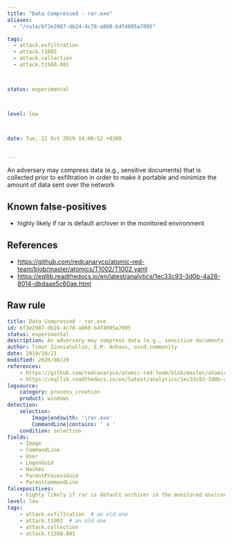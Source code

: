 ```yaml
---
title: "Data Compressed - rar.exe"
aliases:
  - "/rule/6f3e2987-db24-4c78-a860-b4f4095a7095"

tags:
  - attack.exfiltration
  - attack.t1002
  - attack.collection
  - attack.t1560.001



status: experimental



level: low



date: Tue, 22 Oct 2019 14:00:52 +0300


---
```


An adversary may compress data (e.g., sensitive documents) that is collected prior to exfiltration in order to make it portable and minimize the amount of data sent over the network

<!--more-->


## Known false-positives

* highly likely if rar is default archiver in the monitored environment



## References

* https://github.com/redcanaryco/atomic-red-team/blob/master/atomics/T1002/T1002.yaml
* https://eqllib.readthedocs.io/en/latest/analytics/1ec33c93-3d0b-4a28-8014-dbdaae5c60ae.html


## Raw rule
```yaml
title: Data Compressed - rar.exe
id: 6f3e2987-db24-4c78-a860-b4f4095a7095
status: experimental
description: An adversary may compress data (e.g., sensitive documents) that is collected prior to exfiltration in order to make it portable and minimize the amount of data sent over the network
author: Timur Zinniatullin, E.M. Anhaus, oscd.community
date: 2019/10/21
modified: 2020/08/29
references:
    - https://github.com/redcanaryco/atomic-red-team/blob/master/atomics/T1002/T1002.yaml
    - https://eqllib.readthedocs.io/en/latest/analytics/1ec33c93-3d0b-4a28-8014-dbdaae5c60ae.html
logsource:
    category: process_creation
    product: windows
detection:
    selection:
        Image|endswith: '\rar.exe'
        CommandLine|contains: ' a '
    condition: selection
fields:
    - Image
    - CommandLine
    - User
    - LogonGuid
    - Hashes
    - ParentProcessGuid
    - ParentCommandLine
falsepositives:
    - highly likely if rar is default archiver in the monitored environment
level: low
tags:
    - attack.exfiltration  # an old one
    - attack.t1002  # an old one
    - attack.collection
    - attack.t1560.001

```
